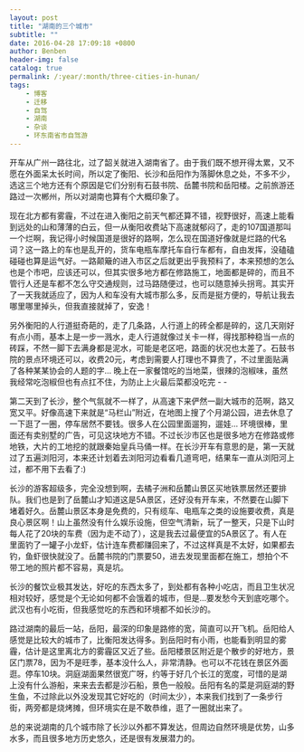 ```yaml
---
layout: post
title: "湖南的三个城市"
subtitle: ""
date: 2016-04-28 17:09:18 +0800
author: Benben
header-img: false
catalog: true
permalink: /:year/:month/three-cities-in-hunan/
tags:
    - 博客
    - 迁移
    - 自驾
    - 湖南
    - 杂谈
    - 环东南省市自驾游
---
```


开车从广州一路往北，过了韶关就进入湖南省了。由于我们既不想开得太累，又不愿在外面呆太长时间，所以定了衡阳、长沙和岳阳作为落脚休息之处，不多不少，选这三个地方还有个原因是它们分别有石鼓书院、岳麓书院和岳阳楼。之前旅游还路过一次郴州，所以对湖南也算有个大概印象了。

现在北方都有雾霾，不过在进入衡阳之前天气都还算不错，视野很好，高速上能看到远处的山和薄薄的白云，但一从衡阳收费站下高速就郁闷了，走的107国道那叫一个烂啊，我记得小时候国道是很好的路啊，怎么现在国道好像就是烂路的代名词？这一路上的车也是乱开的，货车电瓶车摩托车自行车都有，自由发挥，没磕磕碰碰也算是运气好。一路颠簸的进入市区之后就更出乎我预料了，本来预想的怎么也是个市吧，应该还可以，但其实很多地方都在修路施工，地面都是碎的，而且不管行人还是车都不怎么守交通规则，过马路随便过，也可以随意掉头拐弯。其实开了一天我就适应了，因为人和车没有大城市那么多，反而是挺方便的，导航让我去哪里哪里掉头，但我直接就掉了，安逸！

另外衡阳的人行道挺奇葩的，走了几条路，人行道上的砖全都是碎的，这几天刚好有点小雨，基本上是一步一溅水，走人行道就像过关卡一样，得找那种稳当一点的砖踩，不然一脚下去满身都是泥水，可能是老区吧，路面的状况也太差了。石鼓书院的景点环境还可以，收费20元，考虑到需要人打理也不算贵了，不过里面贴满了各种某某协会的人题的字… 晚上在一家餐馆吃的当地菜，很辣的泡椒味，虽然我经常吃泡椒但也有点扛不住，为防止上火最后菜都没吃完 - -

第二天到了长沙，整个气氛就不一样了，从高速下来俨然一副大城市的范啊，路又宽又平。好像高速下来就是“马栏山”附近，在地图上搜了个月湖公园，进去休息了一下逛了一圈，停车居然不要钱。很多人在公园里面遛狗，遛娃… 环境很棒，里面还有卖别墅的广告，可见这块地方不错。不过长沙市区也是很多地方在修路或修地铁，大片的工地挖的就跟秦始皇兵马俑一样。在长沙开车有意思的是，第一天就过了五遍浏阳河，本来还计划着去浏阳河边看看几道弯吧，结果车一直从浏阳河上过，都不用下去看了:)

长沙的游客超级多，完全没想到啊，去橘子洲和岳麓山景区买地铁票居然还要排队。我们也是到了岳麓山才知道这是5A景区，还好没有开车来，不然要在山脚下堵着好久。岳麓山景区本身是免费的，只有缆车、电瓶车之类的设施要收费，真是良心景区啊！山上虽然没有什么娱乐设施，但空气清新，玩了一整天，只是下山时每人花了20块的车费（因为走不动了），这是我去过最便宜的5A景区了。有人在里面钓了一罐子小龙虾，估计连车费都赚回来了，不过这样真是不太好，如果都去钓，鱼虾很快就没了。岳麓书院的门票要50，进去发现里面都在施工，想拍个不带工地的照片都不容易，真是坑。

长沙的餐饮业极其发达，好吃的东西太多了，到处都有各种小吃店，而且卫生状况相对较好，感觉是个无论如何都不会饿着的城市，但是…要发愁今天到底吃哪个。武汉也有小吃街，但我感觉吃的东西和环境都不如长沙的。

路过湖南的最后一站，岳阳，最深的印象是路修的宽，简直可以开飞机。岳阳给人感觉是比较大的城市了，比衡阳发达得多。到岳阳时有小雨，也能看到明显的雾霾，估计是这里离北方的雾霾区又近了些。岳阳楼景区附近是个散步的好地方，景区门票78，因为不是旺季，基本没什么人，非常清静。也可以不花钱在景区外面逛。停车10块。洞庭湖面果然很宽广呀，约等于好几个长江的宽度，可惜的是湖上没有什么游船，来来去去都是沙石船，景色一般般。岳阳有名的菜是洞庭湖的野生鱼，不过除此以外没发现其它好吃的（时间太少），本来我们找到了一条步行街，两旁都是烧烤摊，但环境实在是不敢恭维，逛了一圈就出来了。

总的来说湖南的几个城市除了长沙以外都不算发达，但周边自然环境是优势，山多水多，而且很多地方历史悠久，还是很有发展潜力的。
